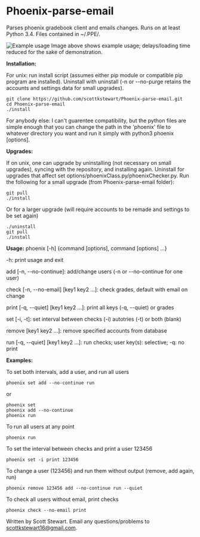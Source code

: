 # Phoenix-parse-email
Parses phoenix gradebook client and emails changes. Runs on at least Python 3.4. Files contained in ~/.PPE/.

![Example usage](http://i.imgur.com/TASMgCp.gif)
Image above shows example usage; delays/loading time reduced for the sake of demonstration.



**Installation:**

For unix: run install script (assumes either pip module or compatible pip program are installed). Uninstall with uninstall (-n or --no-purge retains the accounts and settings data for small upgrades).
```
git clone https://github.com/scottkstewart/Phoenix-parse-email.git
cd Phoenix-parse-email
./install
```

For anybody else: I can't guarentee compatibility, but the python files are simple enough that you can change the path in the 'phoenix' file to whatever directory you want and run it simply with python3 phoenix [options]. 



**Upgrades:**

If on unix, one can upgrade by uninstalling (not necessary on small upgrades), syncing with the repository, and installing again. Uninstall for upgrades that affect set options/phoenixClass.py/phoenixChecker.py. Run the following for a small upgrade (from Phoenix-parse-email folder):
```
git pull
./install
```
Or for a larger upgrade (will require accounts to be remade and settings to be set again)
```
./uninstall
git pull
./install
```


**Usage:**
phoenix [-h] {command [options], command [options] ...}

-h: print usage and exit

add [-n, --no-continue]: add/change users (-n or --no-continue for one user)

check [-n, --no-email] [key1 key2 ...]: check grades, default with email on change

print [-q, --quiet] [key1 key2 ...]: print all keys (-q, --quiet) or grades

set [-i, -t]: set interval between checks (-i) autotries (-t) or both (blank)

remove [key1 key2 ...]: remove specified accounts from database

run [-q, --quiet] [key1 key2 ...]: run checks; user key(s): selective; -q: no print



**Examples:**

To set both intervals, add a user, and run all users
```
phoenix set add --no-continue run
```
or
```
phoenix set
phoenix add --no-continue
phoenix run
```

To run all users at any point
```
phoenix run
```

To set the interval between checks and print a user 123456
```
phoenix set -i print 123456
```

To change a user (123456)  and run them without output (remove, add again, run)
```
phoenix remove 123456 add --no-continue run --quiet
```

To check all users without email, print checks
```
phoenix check --no-email print
```



Written by Scott Stewart. Email any questions/problems to scottkstewart16@gmail.com.
